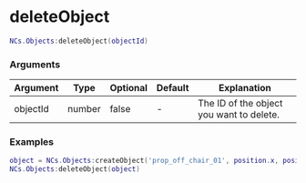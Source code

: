 # deleteObject

```lua
NCs.Objects:deleteObject(objectId)
```

### Arguments
| Argument | Type    | Optional | Default | Explanation                              |
|----------|---------|----------|---------|------------------------------------------|
| objectId | number  | false    | -       | The ID of the object you want to delete. |

### Examples
```lua
object = NCs.Objects:createObject('prop_off_chair_01', position.x, position.y, position.z, heading, true)
NCs.Objects:deleteObject(object)
```